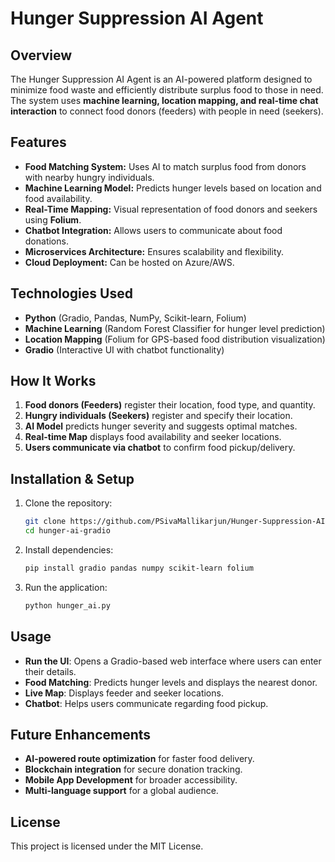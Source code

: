 # Hunger Suppression AI Agent

## Overview
The Hunger Suppression AI Agent is an AI-powered platform designed to minimize food waste and efficiently distribute surplus food to those in need. The system uses **machine learning, location mapping, and real-time chat interaction** to connect food donors (feeders) with people in need (seekers).

## Features
- **Food Matching System:** Uses AI to match surplus food from donors with nearby hungry individuals.
- **Machine Learning Model:** Predicts hunger levels based on location and food availability.
- **Real-Time Mapping:** Visual representation of food donors and seekers using **Folium**.
- **Chatbot Integration:** Allows users to communicate about food donations.
- **Microservices Architecture:** Ensures scalability and flexibility.
- **Cloud Deployment:** Can be hosted on Azure/AWS.

## Technologies Used
- **Python** (Gradio, Pandas, NumPy, Scikit-learn, Folium)
- **Machine Learning** (Random Forest Classifier for hunger level prediction)
- **Location Mapping** (Folium for GPS-based food distribution visualization)
- **Gradio** (Interactive UI with chatbot functionality)

## How It Works
1. **Food donors (Feeders)** register their location, food type, and quantity.
2. **Hungry individuals (Seekers)** register and specify their location.
3. **AI Model** predicts hunger severity and suggests optimal matches.
4. **Real-time Map** displays food availability and seeker locations.
5. **Users communicate via chatbot** to confirm food pickup/delivery.

## Installation & Setup
1. Clone the repository:
   ```bash
   git clone https://github.com/PSivaMallikarjun/Hunger-Suppression-AI
   cd hunger-ai-gradio
   ```
2. Install dependencies:
   ```bash
   pip install gradio pandas numpy scikit-learn folium
   ```
3. Run the application:
   ```bash
   python hunger_ai.py
   ```

## Usage
- **Run the UI**: Opens a Gradio-based web interface where users can enter their details.
- **Food Matching**: Predicts hunger levels and displays the nearest donor.
- **Live Map**: Displays feeder and seeker locations.
- **Chatbot**: Helps users communicate regarding food pickup.

## Future Enhancements
- **AI-powered route optimization** for faster food delivery.
- **Blockchain integration** for secure donation tracking.
- **Mobile App Development** for broader accessibility.
- **Multi-language support** for a global audience.

## License
This project is licensed under the MIT License.

